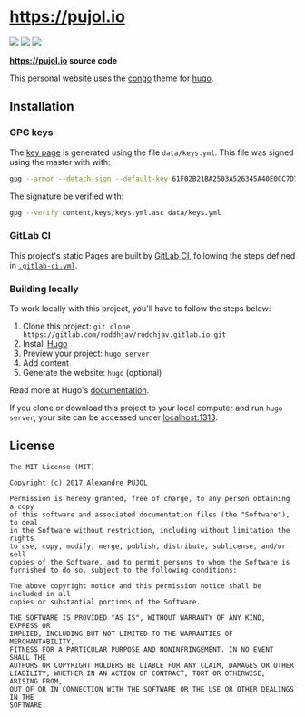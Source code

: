 # **https://pujol.io**

[![][build]][project] [![][online]][domain] [![][release]][project]

**https://pujol.io source code**

This personal website uses the [congo] theme for [hugo].

## Installation

### GPG keys

The [key page](https://pujol.io/keys) is generated using the file `data/keys.yml`.
This file was signed using the master with with:
```sh
gpg --armor --detach-sign --default-key 61F02B21BA2503A526345A40E0CC7D788DA0EBF2 -o content/keys/keys.yml.asc data/keys.yml
```

The signature be verified with:
```sh
gpg --verify content/keys/keys.yml.asc data/keys.yml 
```

### GitLab CI

This project's static Pages are built by [GitLab CI][ci],
following the steps defined in [`.gitlab-ci.yml`](.gitlab-ci.yml).

### Building locally

To work locally with this project, you'll have to follow the steps below:

1. Clone this project: `git clone https://gitlab.com/roddhjav/roddhjav.gitlab.io.git`
1. Install [Hugo][hugo]
1. Preview your project: `hugo server`
1. Add content
1. Generate the website: `hugo` (optional)

Read more at Hugo's [documentation][hugodoc].

If you clone or download this project to your local computer and run `hugo server`,
your site can be accessed under [localhost:1313][local].

## License

    The MIT License (MIT)

    Copyright (c) 2017 Alexandre PUJOL

    Permission is hereby granted, free of charge, to any person obtaining a copy
    of this software and associated documentation files (the "Software"), to deal
    in the Software without restriction, including without limitation the rights
    to use, copy, modify, merge, publish, distribute, sublicense, and/or sell
    copies of the Software, and to permit persons to whom the Software is
    furnished to do so, subject to the following conditions:

    The above copyright notice and this permission notice shall be included in all
    copies or substantial portions of the Software.

    THE SOFTWARE IS PROVIDED "AS IS", WITHOUT WARRANTY OF ANY KIND, EXPRESS OR
    IMPLIED, INCLUDING BUT NOT LIMITED TO THE WARRANTIES OF MERCHANTABILITY,
    FITNESS FOR A PARTICULAR PURPOSE AND NONINFRINGEMENT. IN NO EVENT SHALL THE
    AUTHORS OR COPYRIGHT HOLDERS BE LIABLE FOR ANY CLAIM, DAMAGES OR OTHER
    LIABILITY, WHETHER IN AN ACTION OF CONTRACT, TORT OR OTHERWISE, ARISING FROM,
    OUT OF OR IN CONNECTION WITH THE SOFTWARE OR THE USE OR OTHER DEALINGS IN THE
    SOFTWARE.

[domain]: https://pujol.io
[project]:  https://gitlab.com/roddhjav/roddhjav.gitlab.io
[build]: https://gitlab.com/roddhjav/roddhjav.gitlab.io/badges/master/pipeline.svg?style=flat-square
[online]: https://img.shields.io/website/https/pujol.io.svg?style=flat-square
[release]: https://img.shields.io/github/release/roddhjav/pujol.io.svg?maxAge=600&style=flat-square
[hugo]: https://gohugo.io/
[congo]: https://github.com/jpanther/congo
[local]: http://localhost:1313/
[ci]: https://about.gitlab.com/gitlab-ci/
[hugodoc]: https://gohugo.io/overview/introduction/
